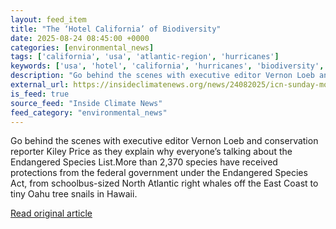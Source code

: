 ```yaml
---
layout: feed_item
title: "The ‘Hotel California’ of Biodiversity"
date: 2025-08-24 08:45:00 +0000
categories: [environmental_news]
tags: ['california', 'usa', 'atlantic-region', 'hurricanes']
keywords: ['usa', 'hotel', 'california', 'hurricanes', 'biodiversity', 'atlantic-region']
description: "Go behind the scenes with executive editor Vernon Loeb and conservation reporter Kiley Price as they explain why everyone’s talking about the Endangered Spec..."
external_url: https://insideclimatenews.org/news/24082025/icn-sunday-morning-biodiversity-hotel-california/
is_feed: true
source_feed: "Inside Climate News"
feed_category: "environmental_news"
---
```


Go behind the scenes with executive editor Vernon Loeb and conservation reporter Kiley Price as they explain why everyone’s talking about the Endangered Species List.More than 2,370 species have received protections from the federal government under the Endangered Species Act, from schoolbus-sized North Atlantic right whales off the East Coast to tiny Oahu tree snails in Hawaii.

[Read original article](https://insideclimatenews.org/news/24082025/icn-sunday-morning-biodiversity-hotel-california/)
